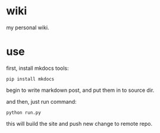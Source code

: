 # wiki
my personal wiki.

# use
first, install mkdocs tools:

```
pip install mkdocs
```
	
begin to write markdown post, and put them in to source dir.

and then, just run command:

```
python run.py
```

this will build the site and push new change to remote repo.
